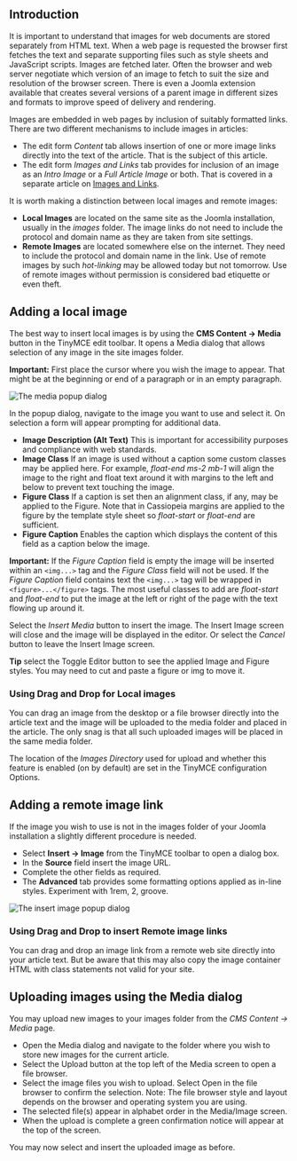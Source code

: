 <!-- Filename: Adding_an_image_to_an_article / Display title: Article: Edit - Images -->

## Introduction

It is important to understand that images for web documents are stored
separately from HTML text. When a web page is requested the browser first
fetches the text and separate supporting files such as style sheets and
JavaScript scripts. Images are fetched later. Often the browser and web
server negotiate which version of an image to fetch to suit the size and
resolution of the browser screen. There is even a Joomla extension available 
that creates several versions of a parent image in different sizes and 
formats to improve speed of delivery and rendering.

Images are embedded in web pages by inclusion of suitably formatted links.
There are two different mechanisms to include images in articles:

- The edit form *Content* tab allows insertion of one or more image links
  directly into the text of the article. That is the subject of this article.
- The edit form *Images and Links* tab provides for inclusion of an image as
  an *Intro Image* or a *Full Article Image* or both. That is covered in
  a separate article on [Images and Links](jdocmanual?article=user/articles/article-images-and-links).

It is worth making a distinction between local images and remote images:

- **Local Images** are located on the same site as the Joomla installation,
  usually in the *images* folder. The image links do not need to include the
  protocol and domain name as they are taken from site settings.
- **Remote Images** are located somewhere else on the internet. They need to
  include the protocol and domain name in the link. Use of remote images by
  such *hot-linking* may be allowed today but not tomorrow. Use of remote
  images without permission is considered bad etiquette or even theft.

## Adding a local image

The best way to insert local images is by using the **CMS Content → Media** 
button in the TinyMCE edit toolbar. It opens a Media dialog that allows 
selection of any image in the site images folder.

**Important:** First place the cursor where you wish the image to appear. That
might be at the beginning or end of a paragraph or in an empty paragraph.

![The media popup dialog](../../../en/images/articles/articles-edit-images-media.png)

In the popup dialog, navigate to the image you want to use and select it. On 
selection a form will appear prompting for additional data.

- **Image Description (Alt Text)** This is important for accessibility purposes
  and compliance with web standards.
- **Image Class** If an image is used without a caption some custom
  classes may be applied here. For example, *float-end ms-2 mb-1* will
  align the image to the right and float text around it with margins to the
  left and below to prevent text touching the image.
- **Figure Class** If a caption is set then an alignment class, if any,
  may be applied to the Figure.  Note that in Cassiopeia margins are applied 
  to the figure by the template style sheet so *float-start* or *float-end*
  are sufficient.
- **Figure Caption** Enables the caption which displays the content of this
  field as a caption below the image.

**Important:** If the *Figure Caption* field is empty the image will be inserted
within an `<img...>` tag and the *Figure Class* field will not be used. If the
*Figure Caption* field contains text the `<img...>` tag will be wrapped in 
`<figure>...</figure>` tags. The most useful classes to add are *float-start*
and *float-end* to put the image at the left or right of the page with the
text flowing up around it.

Select the *Insert Media* button to insert the image. The Insert Image
screen will close and the image will be displayed in the editor. Or
select the *Cancel* button to leave the Insert Image screen.

**Tip** select the Toggle Editor button to see the applied Image and
Figure styles. You may need to cut and paste a figure or img to move it.

### Using Drag and Drop for Local images

You can drag an image from the desktop or a file browser directly into the 
article text and the image will be uploaded to the media folder and placed 
in the article. The only snag is that all such uploaded images will be placed 
in the same media folder. 

The location of the *Images Directory* used for upload and whether this feature 
is enabled (on by default) are set in the TinyMCE configuration Options.

## Adding a remote image link

If the image you wish to use is not in the images folder of your Joomla
installation a slightly different procedure is needed.

- Select **Insert → Image** from the TinyMCE toolbar to open a dialog box.
- In the **Source** field insert the image URL.
- Complete the other fields as required.
- The **Advanced** tab provides some formatting options applied as in-line
  styles. Experiment with 1rem, 2, groove.

![The insert image popup dialog](../../../en/images/articles/articles-edit-images-external-image.png)

### Using Drag and Drop to insert Remote image links

You can drag and drop an image link from a remote web site directly into your
article text. But be aware that this may also copy the image container
HTML with class statements not valid for your site.

## Uploading images using the Media dialog

You may upload new images to your images folder from the 
*CMS Content -> Media* page.

- Open the Media dialog and navigate to the folder where you wish
  to store new images for the current article.
- Select the Upload button at the top left of the Media screen to open a
  file browser.
- Select the image files you wish to upload. Select Open in the file
  browser to confirm the selection. Note: The file browser style and
  layout depends on the browser and operating system you are using.
- The selected file(s) appear in alphabet order in the Media/Image
  screen.
- When the upload is complete a green confirmation notice will appear at
  the top of the screen.

You may now select and insert the uploaded image as before.

